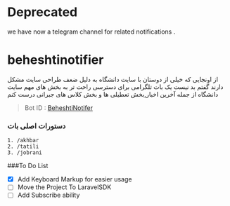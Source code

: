 # Deprecated
  we have now a telegram channel for related notifications .
# beheshtinotifier
از اونجایی که خیلی از دوستان با سایت دانشگاه به دلیل ضعف طراحی سایت مشکل دارند گفتم بد نیست یک بات تلگرامی برای دسترسی راحت تر به بخش های مهم سایت دانشگاه از جمله آخرین اخبار,بخش تعطیلی ها و بخش کلاس های جبرانی درست کنم

 > Bot ID : [BeheshtiNotifer](http://www.Telgram.me/BeheshtiNotifier)

### دستورات اصلی بات 
````
1. /akhbar
2. /tatili
3. /jobrani
````



###To Do List
- [x] Add Keyboard Markup for easier usage
- [ ] Move the Project To LaravelSDK
- [ ] Add Subscribe ability
